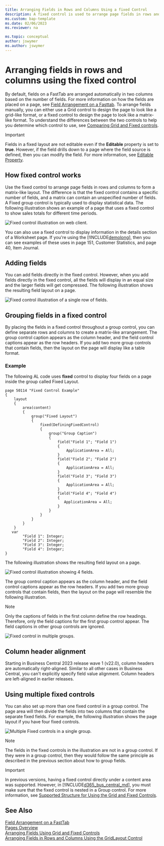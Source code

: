 ```yaml
---
title: Arranging Fields in Rows and Columns Using a fixed Control
description: A fixed control is used to arrange page fields in rows and columns, similar to a matrix-like format, which is typically used to display statistical data.
ms.custom: bap-template
ms.date: 02/06/2023
ms.reviewer: na

ms.topic: conceptual
author: jswymer
ms.author: jswymer
---
```


# Arranging fields in rows and columns using the fixed control

By default, fields on a FastTab are arranged automatically in two columns based on the number of fields. For more information on how the fields are placed on a page, see [Field Arrangement on a Fasttab](devenv-arranging-fields-on-fasttab.md). To arrange fields manually, you can either use a Grid control to design the page to look like a grid-like format, or a fixed control to design the page to look like a matrix-like format. To understand the differences between the two controls to help you determine which control to use, see [Comparing Grid and Fixed controls](devenv-arranging-fields-using-grid-and-fixed-controls.md).

> [!IMPORTANT]  
> Fields in a fixed layout are not editable even if the **Editable** property is set to **true**. However, if the field drills down to a page where the field source is defined, then you can modify the field. For more information, see [Editable Property](properties/devenv-editable-property.md).

## How fixed control works

Use the fixed control to arrange page fields in rows and columns to form a matrix-like layout. The difference is that the fixed control contains a specific number of fields, and a matrix can contain an unspecified number of fields. A Fixed group control is typically used to display statistical data. The following illustration shows an example of a page that uses a fixed control to show sales totals for different time periods.   

![Fixed control illustration on web client.](media/BusWebClientFixedLayout.PNG "BusinessCentralFixedControl") 

You can also use a fixed control to display information in the details section of a Worksheet page. If you're using the [!INCLUDE[demolong](includes/demolong_md.md)], then you can see examples of these uses in page 151, Customer Statistics, and page 40, Item Journal.
  
## Adding fields

You can add fields directly in the fixed control. However, when you add fields directly in the fixed control, all the fields will display in an equal size and the larger fields will get compressed. The following illustration shows the resulting field layout on a page.  
  
![Fixed control illustration of a single row of fields.](media/BusRTCFixedLayoutSingle.png "BusinessCentralFixedControlSingle") 

## Grouping fields in a fixed control

By placing the fields in a fixed control throughout a group control, you can define separate rows and columns to create a matrix-like arrangement. The group control caption appears as the column header, and the field control captions appear as the row headers. If you add two more group controls that contain fields, then the layout on the page will display like a table format.

### Example

The following AL code uses **fixed** control to display four fields on a page inside the group called Fixed Layout.

```AL
page 50114 "Fixed Control Example"
{    
    layout
    {
        area(content)
        {
            group("Fixed Layout")
            {
                fixed(DefiningFixedControl)
                {
                    group("Group Caption")
                    {
                        field("Field 1"; "Field 1")
                        {
                            ApplicationArea = All;
                        }
                        field("Field 2"; "Field 2")
                        {
                            ApplicationArea = All;
                        }
                        field("Field 3"; "Field 3")
                        {
                            ApplicationArea = All;
                        }
                        field("Field 4"; "Field 4")
                        {
                           ApplicationArea = All;
                        }                   
                    }
                }
            }
        }
    }
   var
        "Field 1": Integer;
        "Field 2": Integer;
        "Field 3": Integer;
        "Field 4": Integer; 
}
```

The following illustration shows the resulting field layout on a page.  
  
![Fixed control illustration showing 4 fields.](media/BusRTCFixedLayoutGroup.png "Showing4FieldsFixedControl")  
  
The group control caption appears as the column header, and the field control captions appear as the row headers. If you add two more group controls that contain fields, then the layout on the page will resemble the following illustration.  

> [!NOTE]  
> Only the captions of fields in the first column define the row headings. Therefore, only the field captions for the first group control appear. The field captions in other group controls are ignored.  
  
![Fixed control in multiple groups.](media/BusRTCFixedLayoutMultipleGroups.png "FixedControlMultipleGroups") 

## Column header alignment

Starting in Business Central 2023 release wave 1 (v22.0), column headers are automatically right-aligned. Similar to all other cases in Business Central, you can't explicitly specify field value alignment. Column headers are left-aligned in earlier releases.

## Using multiple fixed controls

You can also set up more than one fixed control in a group control. The page area will then divide the fields into two columns that contain the separate fixed fields. For example, the following illustration shows the page layout if you have four fixed controls.  

![Multiple Fixed controls in a single group.](media/BusRTCFixedLayoutMultiple.png "FixedControlMultiple") 

> [!NOTE]  
> The fields in the fixed controls in the illustration are not in a group control. If they were in a group control, then they would follow the same principle as described in the previous section about how to group fields. 

> [!IMPORTANT]  
> In previous versions, having a fixed control directly under a content area was supported. However, in [!INCLUDE[d365_bus_central_md](includes/d365_bus_central_md.md)], you must make sure that the fixed control is nested in a Group control. For more information, see [Supported Structure for Using the Grid and Fixed Controls](devenv-arranging-fields-using-grid-and-fixed-controls.md#supported-structure-for-using-the-grid-and-fixed-controls).

## See Also

[Field Arrangement on a FastTab](devenv-arranging-fields-on-fasttab.md)  
[Pages Overview](devenv-pages-overview.md)  
[Arranging Fields Using Grid and Fixed Controls](devenv-arranging-fields-using-grid-and-fixed-controls.md)  
[Arranging Fields in Rows and Columns Using the GridLayout Control](devenv-arrange-fields-in-rows-and-columns-using-gridlayout-control.md)  